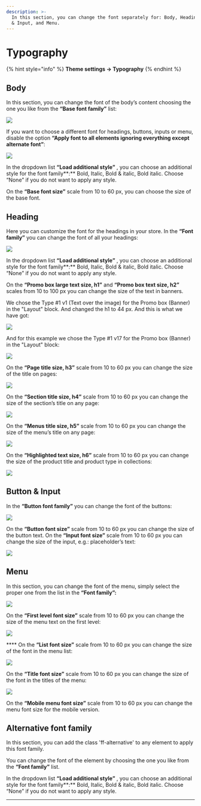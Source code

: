 ```yaml
---
description: >-
  In this section, you can change the font separately for: Body, Heading, Button
  & Input, and Menu.
---
```


# Typography

{% hint style="info" %}
**Theme settings -> Typography**
{% endhint %}

## Body

&#x20;In this section, you can change the font of the body’s content choosing the one you like from the **“Base font family”** list:

![](<../.gitbook/assets/Screenshot\_16 (5).png>)

&#x20;If you want to choose a different font for headings, buttons, inputs or menu, disable the option **“Apply font to all elements ignoring everything except alternate font”**:

![](<../.gitbook/assets/Screenshot\_17 (4).png>)

&#x20;In the dropdown list **“Load additional style”** , you can choose an additional style for the font family**:** Bold, Italic, Bold & italic, Bold italic. Choose “None” if you do not want to apply any style.

&#x20;On the **“Base font size”** scale from 10 to 60 px, you can choose the size of the base font.

## Heading

&#x20;Here you can customize the font for the headings in your store. In the **“Font family”** you can change the font of all your headings:

![](<../.gitbook/assets/Screenshot\_18 (4).png>)

&#x20;In the dropdown list **“Load additional style”** , you can choose an additional style for the font family**:** Bold, Italic, Bold & italic, Bold italic. Choose “None” if you do not want to apply any style.

&#x20;On the **“Promo box large text size, h1”** and **“Promo box text size, h2”** scales from 10 to 100 px you can change the size of the text in banners.

&#x20;We chose the Type #1 v1 (Text over the image) for the Promo box (Banner) in the "Layout" block. And changed the h1 to 44 px. And this is what we have got:

![](<../.gitbook/assets/Screenshot\_19 (3).png>)

&#x20;And for this example we chose the Type #1 v17 for the Promo box (Banner) in the "Layout" block:

![](<../.gitbook/assets/Screenshot\_17 (8).png>)

&#x20;On the **“Page title size, h3”** scale from 10 to 60 px you can change the size of the title on pages:

![](<../.gitbook/assets/Screenshot\_20 (2).png>)

&#x20;On the **“Section title size, h4”** scale from 10 to 60 px you can change the size of the section’s title on any page:

![](../.gitbook/assets/07-06-section-title-size.png)

&#x20;On the **“Menus title size, h5”** scale from 10 to 60 px you can change the size of the menu’s title on any page:

![](../.gitbook/assets/07-06-menu-title-size.png)

&#x20;On the **“Highlighted text size, h6”** scale from 10 to 60 px you can change the size of the product title and product type in collections:

![](<../.gitbook/assets/Screenshot\_21 (1).png>)

## Button & Input

&#x20;In the **“Button font family”** you can change the font of the buttons:

![](../.gitbook/assets/07-06-button-font-family.png)

&#x20;On the **“Button font size”** scale from 10 to 60 px you can change the size of the button text. On the **“Input font size”** scale from 10 to 60 px you can change the size of the input, e.g.: placeholder’s text:

![](../.gitbook/assets/07-06-input-font-size.png)

## Menu

&#x20; In this section, you can change the font of the menu, simply select the proper one from the list in the **“Font family”:**

![](../.gitbook/assets/07-06-menu-font.png)

&#x20;On the **“First level font size”** scale from 10 to 60 px you can change the size of the menu text on the first level:

![](../.gitbook/assets/07-06-first-level-font-size.png)

&#x20; ****  On the **“List font size”** scale from 10 to 60 px you can change the size of the font in the menu list:

![](../.gitbook/assets/07-06-list-font-size.png)

&#x20;On the **“Title font size”** scale from 10 to 60 px you can change the size of the font in the titles of the menu:

![](../.gitbook/assets/07-06-title-font-size.png)

&#x20;On the **“Mobile menu font size”** scale from 10 to 60 px you can change the menu font size for the mobile version.

## Alternative font family

&#x20;In this section, you can add the class 'ff-alternative' to any element to apply this font family.

&#x20;You can change the font of the element by choosing the one you like from the **“Font family”** list.

&#x20;In the dropdown list **“Load additional style”** , you can choose an additional style for the font family**:** Bold, Italic, Bold & italic, Bold italic. Choose “None” if you do not want to apply any style.

****
